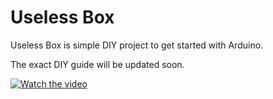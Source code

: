 # Useless Box

Useless Box is simple DIY project to get started with Arduino. 

The exact DIY guide will be updated soon.

[![Watch the video](https://img.youtube.com/vi/EUqYUwWw22g/0.jpg)](https://youtu.be/EUqYUwWw22g)
